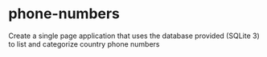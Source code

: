 # phone-numbers
Create a single page application that uses the database provided (SQLite 3) to list and categorize country phone numbers
